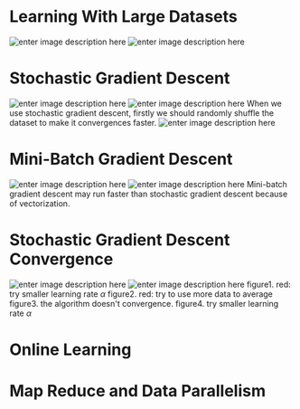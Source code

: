 # Learning With Large Datasets

![enter image description here](https://lh3.googleusercontent.com/RCz_hWnN9gzm9fxT3JdzRQjnUeKCaqSsvVNWIU8a3cwqEWlDB8a2tKOpULYF-z-Q9WPlh669VvU3)
![enter image description here](https://lh3.googleusercontent.com/Kb7vFnl9gkCq-ztL7h0qy5Ei-BHzOtPwuJZkb4Z-PlfaJoGsbb3Z1YRPSsnRIOahK_PEKpkrnfq8)

# Stochastic Gradient Descent

![enter image description here](https://lh3.googleusercontent.com/3cv4hjTheGVT9he-7Zoh4dzzzcB2c2uAJHEmWbG1-cQLxcpyN5W4tgYqvs0fNB3FYRDKAOBByuNr)
![enter image description here](https://lh3.googleusercontent.com/frinOEvXDduLM3GTufHFRv1YrezY2u2qo5slmP3xUvsZJpTUX7g8g-JGbJoEie1SLyBemkNTQ3t_)
When we use stochastic gradient descent, firstly we should randomly shuffle the dataset to make it convergences faster.
![enter image description here](https://lh3.googleusercontent.com/l2-b9fu4bxF0Q2wW7UP4H49jZo1yFrh1GyO4zaOCDzqJCj-Vtd9Isi3_EEk2hF69VnoDGeGu3m-6)

# Mini-Batch Gradient Descent

![enter image description here](https://lh3.googleusercontent.com/Jdmxd5W6Vta2c-AkmSYbag2mLj1YxviGX4ptJagoSvLbkWPUA4nuFrPqY64uvQg_di_rIVW85fdR)
![enter image description here](https://lh3.googleusercontent.com/tAqsKrMm-qU2DHxKdoYX2VikDPYJcEr1CkazRONscwbCVdbfkN7DvJ_GpExcTg8kg3eCEKuJJvSk)
Mini-batch gradient descent may run faster than stochastic gradient descent because of vectorization.

# Stochastic Gradient Descent Convergence

![enter image description here](https://lh3.googleusercontent.com/HgT-tOFofXU_UrOabh8zwvwtr52vSV1hw9EAyUr0WdH3p_1zJaLz08yXrbpJj9smXcrqRkXHkNkM)
![enter image description here](https://lh3.googleusercontent.com/6Rx4TCZQHACu0GgDHo9bbJegMFAebbyIscoP6g5m3UvuWDth1xKaftBzfUG8aCMxojVSTtt8w0jV)
figure1. red: try smaller learning rate $\alpha$
figure2. red: try to use more data to average
figure3. the algorithm doesn't convergence.
figure4. try smaller learning rate $\alpha$

# Online Learning



# Map Reduce and Data Parallelism
<!--stackedit_data:
eyJoaXN0b3J5IjpbLTE2OTkyNTI2NywxMTY5NzEwMDg1LDgyMT
gxOTE1MiwtNDYzODA0NjMwXX0=
-->
